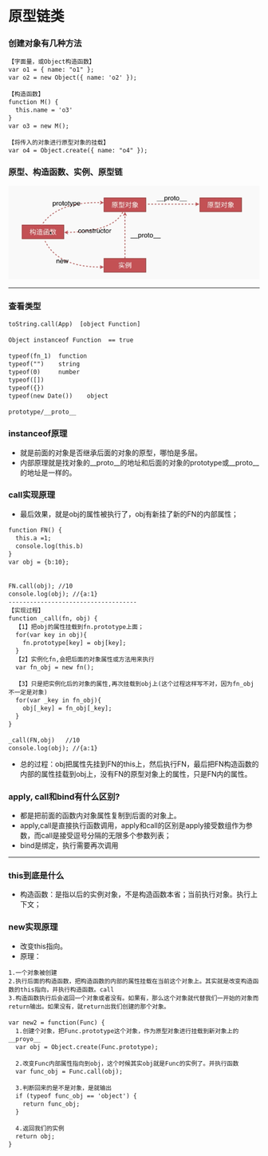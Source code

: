 # 原型链类

### 创建对象有几种方法

```
【字面量，或Object构造函数】
var o1 = { name: "o1" };
var o2 = new Object({ name: 'o2' });

【构造函数】
function M() {
  this.name = 'o3'
}
var o3 = new M();

【将传入的对象进行原型对象的挂载】
var o4 = Object.create({ name: "o4" });
```

### 原型、构造函数、实例、原型链

![./img/001.png](./img/obj001.png)

------------------------

### 查看类型

```
toString.call(App)  [object Function]

Object instanceof Function  == true

typeof(fn_1)  function
typeof("")    string
typeof(0)     number
typeof([])
typeof({})
typeof(new Date())    object

prototype/__proto__
```

### instanceof原理

* 就是前面的对象是否继承后面的对象的原型，哪怕是多层。
* 内部原理就是找对象的__proto__的地址和后面的对象的prototype或__proto__的地址是一样的。

### call实现原理

* 最后效果，就是obj的属性被执行了，obj有新挂了新的FN的内部属性；
```
function FN() {
  this.a =1;
  console.log(this.b)
}
var obj = {b:10};


FN.call(obj); //10
console.log(obj); //{a:1}
------------------------------------
【实现过程】
function _call(fn, obj) {
  【1】把obj的属性挂载到fn.prototype上面；
  for(var key in obj){
    fn.prototype[key] = obj[key];
  }
  【2】实例化fn,会把后面的对象属性或方法用来执行
  var fn_obj = new fn();
  
  【3】只是把实例化后的对象的属性,再次挂载到obj上(这个过程这样写不对，因为fn_obj不一定是对象)
  for(var _key in fn_obj){
    obj[_key] = fn_obj[_key];
  }
}

_call(FN,obj)   //10
console.log(obj); //{a:1}
```
* 总的过程：obj把属性先挂到FN的this上，然后执行FN，最后把FN构造函数的内部的属性挂载到obj上，没有FN的原型对象上的属性，只是FN内的属性。

### apply, call和bind有什么区别?

* 都是把前面的函数内对象属性复制到后面的对象上。
* apply,call是直接执行函数调用，apply和call的区别是apply接受数组作为参数，而call是接受逗号分隔的无限多个参数列表；
* bind是绑定，执行需要再次调用

--------------------------------

### this到底是什么

* 构造函数：是指以后的实例对象，不是构造函数本省；当前执行对象。执行上下文；

### new实现原理

* 改变this指向。
* 原理：
```
1.一个对象被创建
2.执行后面的构造函数，把构造函数的内部的属性挂载在当前这个对象上。其实就是改变构造函数的this指向，并执行构造函数。call
3.构造函数执行后会返回一个对象或者没有。如果有，那么这个对象就代替我们一开始的对象而return输出。如果没有，就return出我们创建的那个对象。

var new2 = function(Func) {
  1.创建个对象，把Func.prototype这个对象，作为原型对象进行挂载到新对象上的__proyo__
  var obj = Object.create(Func.prototype);

  2.改变Func内部属性指向到obj，这个时候其实obj就是Func的实例了。并执行函数
  var func_obj = Func.call(obj);

  3.判断回来的是不是对象，是就输出
  if (typeof func_obj == 'object') {
    return func_obj;
  }

  4.返回我们的实例
  return obj;
}
```



